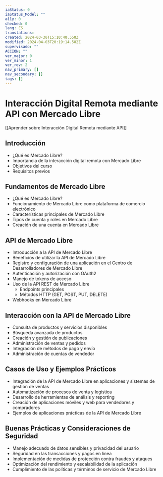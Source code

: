 ```yaml
---
iaStatus: 0
iaStatus_Model: ""
a11y: 0
checked: 0
lang: ES
translations: 
created: 2024-03-30T15:10:40.550Z
modified: 2024-04-03T20:19:14.582Z
supervisado: ""
ACCION: ""
ver_major: 0
ver_minor: 1
ver_rev: 2
nav_primary: []
nav_secondary: []
tags: []
---
```

# Interacción Digital Remota mediante API con Mercado Libre

[[Aprender sobre Interacción Digital Remota mediante API]]

## Introducción
- ¿Qué es Mercado Libre?
- Importancia de la interacción digital remota con Mercado Libre
- Objetivos del curso
- Requisitos previos

## Fundamentos de Mercado Libre
- ¿Qué es Mercado Libre?
- Funcionamiento de Mercado Libre como plataforma de comercio electrónico
- Características principales de Mercado Libre
- Tipos de cuenta y roles en Mercado Libre
- Creación de una cuenta en Mercado Libre

## API de Mercado Libre
- Introducción a la API de Mercado Libre
- Beneficios de utilizar la API de Mercado Libre
- Registro y configuración de una aplicación en el Centro de Desarrolladores de Mercado Libre
- Autenticación y autorización con OAuth2
- Manejo de tokens de acceso
- Uso de la API REST de Mercado Libre
  - Endpoints principales
  - Métodos HTTP (GET, POST, PUT, DELETE)
- Webhooks en Mercado Libre

## Interacción con la API de Mercado Libre
- Consulta de productos y servicios disponibles
- Búsqueda avanzada de productos
- Creación y gestión de publicaciones
- Administración de ventas y pedidos
- Integración de métodos de pago y envío
- Administración de cuentas de vendedor

## Casos de Uso y Ejemplos Prácticos
- Integración de la API de Mercado Libre en aplicaciones y sistemas de gestión de ventas
- Automatización de procesos de venta y logística
- Desarrollo de herramientas de análisis y reporting
- Creación de aplicaciones móviles y web para vendedores y compradores
- Ejemplos de aplicaciones prácticas de la API de Mercado Libre

## Buenas Prácticas y Consideraciones de Seguridad
- Manejo adecuado de datos sensibles y privacidad del usuario
- Seguridad en las transacciones y pagos en línea
- Implementación de medidas de protección contra fraudes y ataques
- Optimización del rendimiento y escalabilidad de la aplicación
- Cumplimiento de las políticas y términos de servicio de Mercado Libre
